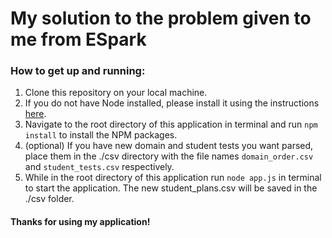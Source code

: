 # My solution to the problem given to me from ESpark

### How to get up and running:
1. Clone this repository on your local machine.
2. If you do not have Node installed, please install it using the instructions [here](https://docs.npmjs.com/getting-started/installing-node).
3. Navigate to the root directory of this application in terminal and run `npm install` to install the NPM packages.
4. (optional) If you have new domain and student tests you want parsed, place them in the ./csv directory with the file names `domain_order.csv` and `student_tests.csv` respectively.
5. While in the root directory of this application run `node app.js` in terminal to start the application. The new student_plans.csv will be saved in the ./csv folder.

#### Thanks for using my application!